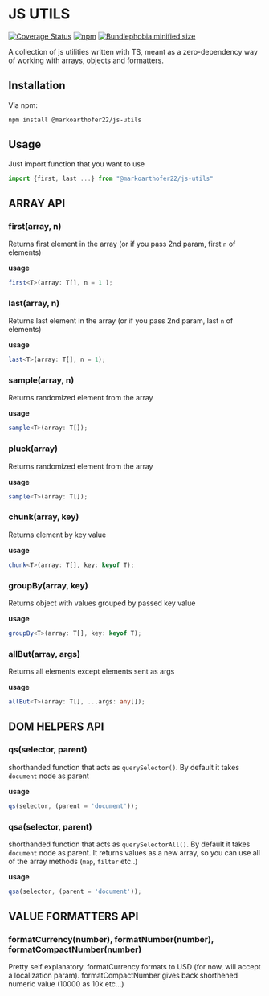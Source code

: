 # JS UTILS

[![Coverage Status](https://coveralls.io/repos/github/markoarthofer22/js-utils/badge.svg?branch=main)](https://coveralls.io/github/markoarthofer22/js-utils?branch=main)
[![npm](https://img.shields.io/npm/v/@markoarthofer22/js-utils.svg?maxAge=3600)](https://www.npmjs.com/package/@markoarthofer22/js-utils)
[![Bundlephobia minified size](https://img.shields.io/bundlephobia/min/@markoarthofer22/js-utils)](https://bundlephobia.com/result?p=@markoarthofer22/js-utils)

A collection of js utilities written with TS, meant as a zero-dependency way of working with
arrays, objects and formatters.

## Installation

Via npm:

```
npm install @markoarthofer22/js-utils
```

## Usage

Just import function that you want to use

```js
import {first, last ...} from "@markoarthofer22/js-utils"
```

## ARRAY API

### first(array, n)

Returns first element in the array (or if you pass 2nd param, first `n` of elements)

**usage**

```ts
first<T>(array: T[], n = 1 );
```

### last(array, n)

Returns last element in the array (or if you pass 2nd param, last `n` of elements)

**usage**

```ts
last<T>(array: T[], n = 1);
```

### sample(array, n)

Returns randomized element from the array

**usage**

```ts
sample<T>(array: T[]);
```

### pluck(array)

Returns randomized element from the array

**usage**

```ts
sample<T>(array: T[]);
```

### chunk(array, key)

Returns element by key value

**usage**

```ts
chunk<T>(array: T[], key: keyof T);
```

### groupBy(array, key)

Returns object with values grouped by passed key value

**usage**

```ts
groupBy<T>(array: T[], key: keyof T);
```

### allBut(array, args)

Returns all elements except elements sent as args

**usage**

```ts
allBut<T>(array: T[], ...args: any[]);
```

## DOM HELPERS API

### qs(selector, parent)

shorthanded function that acts as `querySelector()`. By default it takes `document` node as parent

**usage**

```ts
qs(selector, (parent = 'document'));
```

### qsa(selector, parent)

shorthanded function that acts as `querySelectorAll()`. By default it takes `document` node as parent.
It returns values as a new array, so you can use all of the array methods (`map`, `filter` etc..)

**usage**

```ts
qsa(selector, (parent = 'document'));
```

## VALUE FORMATTERS API

### formatCurrency(number), formatNumber(number), formatCompactNumber(number)

Pretty self explanatory. formatCurrency formats to USD (for now, will accept a localization param). formatCompactNumber gives back shorthened numeric value (10000 as 10k etc...)
